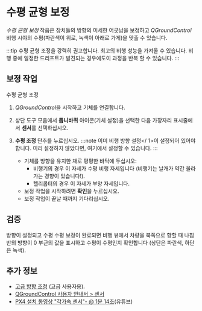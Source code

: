 # 수평 균형 보정

*수평 균형 보정* 작읍은 장치들의 방향의 미세한 어긋남을 보정하고 *QGroundControl* 비행 시야의 수평(파란색이 위로, 녹색이 아래로 가게)을 맞출 수 있습니다.

:::tip
수평 균형 조정을 강력히 권고합니다. 최고의 비행 성능을 가져올 수 있습니다. 비행 중에 일정한 드리프트가 발견되는 경우에도이 과정을 반복 할 수 있습니다.
:::

## 보정 작업

수평 균형 조정

1. *QGroundControl*을 시작하고 기체를 연결합니다.
2. 상단 도구 모음에서 **톱니바퀴** 아이콘(기체 설정)을 선택한 다음 가장자리 표시줄에서 **센서**를 선택하십시오.
3. **수평 조정** 단추를 누르십시오. :::note 이미 비행 방향 설정</ 1>이 설정되어 있어야합니다. 미리 설정하지 않았다면, 여기에서 설정할 수 있습니다. :::</li> 
    
    * 기체를 방향을 유지한 채로 평평한 바닥에 두십시오: 
        * 비행기의 경우 이 자세가 수평 비행 자세입니다 (비행기는 날개가 약간 올라가는 경향이 있습니다!).
        * 헬리콥터의 경우 이 자세가 부양 자세입니다.
    * 보정 작업을 시작하려면 **확인**을 누르십시오.
    * 보정 작업이 끝날 때까지 기다리십시오.</ol> 
    
    ## 검증
    
    방향이 설정되고 수평 수평 보정이 완료되면 비행 뷰에서 차량을 북쪽으로 향할 때 나침반의 방향이 0 부근의 값을 표시하고 수평이 수평인지 확인합니다 (상단은 파란색, 하단은 녹색).
    
    ## 추가 정보
    
    * [고급 방향 조정](../advanced_config/advanced_flight_controller_orientation_leveling.md) (고급 사용자용).
    * [QGroundControl 사용자 안내서 > 센서](https://docs.qgroundcontrol.com/en/SetupView/sensors_px4.html#level-horizon)
    * [PX4 설치 동영상 "각가속 센서"- @ 1분 14초](https://youtu.be/91VGmdSlbo4?t=1m14s)(유튜브)